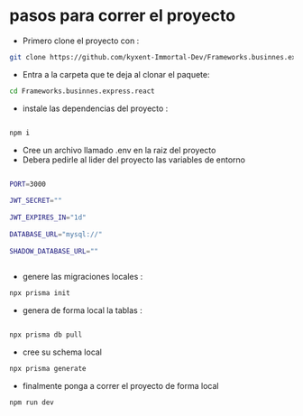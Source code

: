 

# pasos para correr el proyecto 

- Primero clone el proyecto con :

```bash
git clone https://github.com/kyxent-Immortal-Dev/Frameworks.businnes.express.react.git
```


- Entra a la carpeta que te deja al clonar el paquete:

```bash
cd Frameworks.businnes.express.react

```

- instale las dependencias del proyecto :

```bash

npm i 

```

- Cree un archivo llamado .env en la raiz del proyecto
- Debera pedirle al lider del proyecto las variables de entorno

```bash

PORT=3000
 
JWT_SECRET=""
 
JWT_EXPIRES_IN="1d"
 
DATABASE_URL="mysql://"
 
SHADOW_DATABASE_URL=""
 

```



- genere las migraciones locales :

```bash
npx prisma init
```

- genera de forma local la tablas :
```bash

npx prisma db pull

```

- cree su schema local
```bash
npx prisma generate
```



- finalmente ponga a correr el proyecto de forma local

```bash
npm run dev
```
